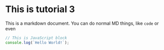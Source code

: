 # This is tutorial 3

This is a markdown document. You can do normal MD things, like `code` or even

```javascript
// This is JavaScript block
console.log(`Hello World!`);
```